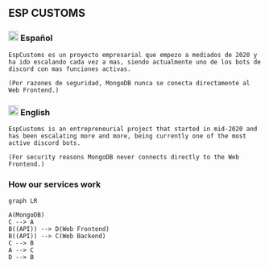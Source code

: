 ## ESP CUSTOMS
### <img src="https://images.emojiterra.com/twitter/v13.1/512px/1f1ea-1f1f8.png" alt="Español" width="20px"> Español
`EspCustoms es un proyecto empresarial que empezo a mediados de 2020 y ha ido escalando cada vez a mas, siendo actualmente uno de los bots de discord con mas funciones activas.`

`(Por razones de seguridad, MongoDB nunca se conecta directamente al Web Frontend.)`

### <img src="https://images.emojiterra.com/twitter/v13.1/512px/1f1ec-1f1e7.png" alt="English" width="20px"> English
`EspCustoms is an entrepreneurial project that started in mid-2020 and has been escalating more and more, being currently one of the most active discord bots.`

`(For security reasons MongoDB never connects directly to the Web Frontend.)`

### How our services work
```mermaid
graph LR

A(MongoDB)
C --> A
B((API)) --> D(Web Frontend)
B((API)) --> C(Web Backend)
C --> B
A --> C
D --> B
```
